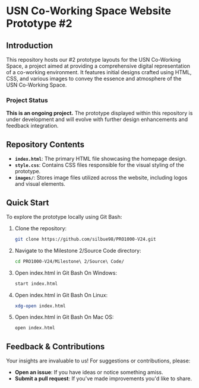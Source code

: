 # USN Co-Working Space Website Prototype #2

## Introduction
This repository hosts our #2 prototype layouts for the USN Co-Working Space, a project aimed at providing a comprehensive digital representation of a co-working environment. It features initial designs crafted using HTML, CSS, and various images to convey the essence and atmosphere of the USN Co-Working Space.

### Project Status
**This is an ongoing project.** The prototype displayed within this repository is under development and will evolve with further design enhancements and feedback integration.

## Repository Contents
- **`index.html`**: The primary HTML file showcasing the homepage design.
- **`style.css`**: Contains CSS files responsible for the visual styling of the prototype.
- **`images/`**: Stores image files utilized across the website, including logos and visual elements.

## Quick Start
To explore the prototype locally using Git Bash:
1. Clone the repository:
      ```bash
      git clone https://github.com/silbue98/PRO1000-V24.git
      
2. Navigate to the Milestone 2/Source Code directory:
      ```bash
     cd PRO1000-V24/Milestone\ 2/Source\ Code/
 
3. Open index.html in Git Bash On Windows:
     ```bash
    start index.html
     
4. Open index.html in Git Bash On Linux:
     ```bash
   xdg-open index.html

5. Open index.html in Git Bash On Mac OS:
      ```bash
      open index.html

## Feedback & Contributions

Your insights are invaluable to us! For suggestions or contributions, please:

- **Open an issue**: If you have ideas or notice something amiss.
- **Submit a pull request**: If you've made improvements you'd like to share.

